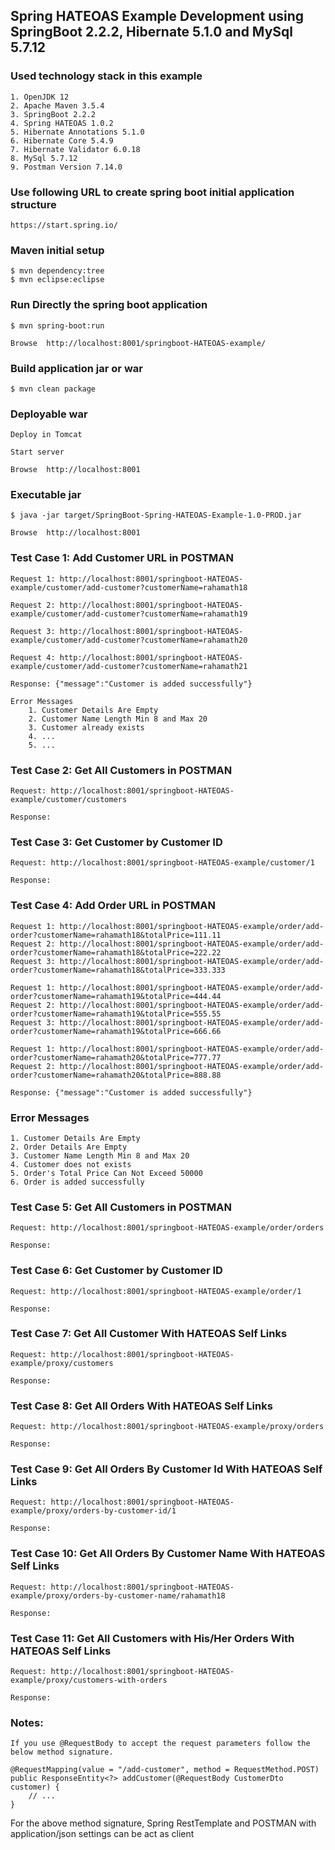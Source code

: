 ## Spring HATEOAS Example Development using SpringBoot 2.2.2, Hibernate 5.1.0 and MySql 5.7.12


### Used technology stack in this example

	1. OpenJDK 12
	2. Apache Maven 3.5.4
	3. SpringBoot 2.2.2
	4. Spring HATEOAS 1.0.2
	5. Hibernate Annotations 5.1.0
	6. Hibernate Core 5.4.9
	7. Hibernate Validator 6.0.18
	8. MySql 5.7.12
	9. Postman Version 7.14.0


### Use following URL to create spring boot initial application structure

	https://start.spring.io/


### Maven initial setup

	$ mvn dependency:tree
	$ mvn eclipse:eclipse


### Run Directly the spring boot application

	$ mvn spring-boot:run
	
	Browse	http://localhost:8001/springboot-HATEOAS-example/


### Build application jar or war

	$ mvn clean package
		

### Deployable war 

	Deploy in Tomcat
	
	Start server
	
	Browse	http://localhost:8001


### Executable jar

	$ java -jar target/SpringBoot-Spring-HATEOAS-Example-1.0-PROD.jar
	
	Browse	http://localhost:8001


### Test Case 1: Add Customer URL in POSTMAN

	Request 1: http://localhost:8001/springboot-HATEOAS-example/customer/add-customer?customerName=rahamath18
	
	Request 2: http://localhost:8001/springboot-HATEOAS-example/customer/add-customer?customerName=rahamath19
	
	Request 3: http://localhost:8001/springboot-HATEOAS-example/customer/add-customer?customerName=rahamath20
	
	Request 4: http://localhost:8001/springboot-HATEOAS-example/customer/add-customer?customerName=rahamath21
	
	Response: {"message":"Customer is added successfully"}

	Error Messages
		1. Customer Details Are Empty
		2. Customer Name Length Min 8 and Max 20
		3. Customer already exists	
		4. ...
		5. ...
	
### Test Case 2: Get All Customers in POSTMAN

	Request: http://localhost:8001/springboot-HATEOAS-example/customer/customers
	
	Response: 

### Test Case 3: Get Customer by Customer ID

	Request: http://localhost:8001/springboot-HATEOAS-example/customer/1
	
	Response: 
	
### Test Case 4: Add Order URL in POSTMAN

	Request 1: http://localhost:8001/springboot-HATEOAS-example/order/add-order?customerName=rahamath18&totalPrice=111.11
	Request 2: http://localhost:8001/springboot-HATEOAS-example/order/add-order?customerName=rahamath18&totalPrice=222.22
	Request 3: http://localhost:8001/springboot-HATEOAS-example/order/add-order?customerName=rahamath18&totalPrice=333.333
	
	Request 1: http://localhost:8001/springboot-HATEOAS-example/order/add-order?customerName=rahamath19&totalPrice=444.44
	Request 2: http://localhost:8001/springboot-HATEOAS-example/order/add-order?customerName=rahamath19&totalPrice=555.55
	Request 3: http://localhost:8001/springboot-HATEOAS-example/order/add-order?customerName=rahamath19&totalPrice=666.66
	
	Request 1: http://localhost:8001/springboot-HATEOAS-example/order/add-order?customerName=rahamath20&totalPrice=777.77
	Request 2: http://localhost:8001/springboot-HATEOAS-example/order/add-order?customerName=rahamath20&totalPrice=888.88
	
	Response: {"message":"Customer is added successfully"}

### Error Messages
	1. Customer Details Are Empty
	2. Order Details Are Empty
	3. Customer Name Length Min 8 and Max 20
	4. Customer does not exists
	5. Order's Total Price Can Not Exceed 50000
	6. Order is added successfully	
	
### Test Case 5: Get All Customers in POSTMAN

	Request: http://localhost:8001/springboot-HATEOAS-example/order/orders
	
	Response: 

### Test Case 6: Get Customer by Customer ID

	Request: http://localhost:8001/springboot-HATEOAS-example/order/1
	
	Response: 

### Test Case 7: Get All Customer With HATEOAS Self Links 

	Request: http://localhost:8001/springboot-HATEOAS-example/proxy/customers
	
	Response:
	
### Test Case 8: Get All Orders With HATEOAS Self Links 

	Request: http://localhost:8001/springboot-HATEOAS-example/proxy/orders
	
	Response:
	
### Test Case 9: Get All Orders By Customer Id With HATEOAS Self Links 

	Request: http://localhost:8001/springboot-HATEOAS-example/proxy/orders-by-customer-id/1
	
	Response:
	
### Test Case 10: Get All Orders By Customer Name With HATEOAS Self Links 

	Request: http://localhost:8001/springboot-HATEOAS-example/proxy/orders-by-customer-name/rahamath18
	
	Response:
	
	
### Test Case 11: Get All Customers with His/Her Orders With HATEOAS Self Links 

	Request: http://localhost:8001/springboot-HATEOAS-example/proxy/customers-with-orders
	
	Response:


### Notes:

	If you use @RequestBody to accept the request parameters follow the below method signature.
		
	@RequestMapping(value = "/add-customer", method = RequestMethod.POST)
	public ResponseEntity<?> addCustomer(@RequestBody CustomerDto customer) {
		// ...
	}
	
For the above method signature, Spring RestTemplate and POSTMAN with application/json settings can be act as client
 
